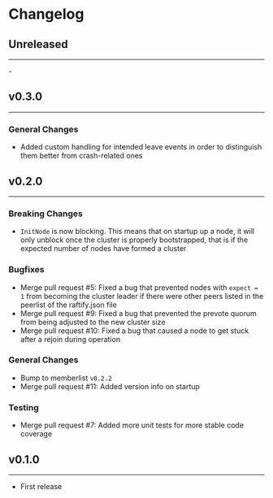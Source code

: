 # Changelog

## Unreleased

---

\-

## v0.3.0

---

### General Changes

* Added custom handling for intended leave events in order to distinguish them better from crash-related ones

## v0.2.0

---

### Breaking Changes

* `InitNode` is now blocking. This means that on startup up a node, it will only unblock once the cluster is properly bootstrapped, that is if the expected number of nodes have formed a cluster

### Bugfixes

* Merge pull request #5: Fixed a bug that prevented nodes with `expect = 1` from becoming the cluster leader if there were other peers listed in the peerlist of the raftify.json file
* Merge pull request #9: Fixed a bug that prevented the prevote quorum from being adjusted to the new cluster size
* Merge pull request #10: Fixed a bug that caused a node to get stuck after a rejoin during operation

### General Changes

* Bump to memberlist `v0.2.2`
* Merge pull request #11: Added version info on startup

### Testing

* Merge pull request #7: Added more unit tests for more stable code coverage

## v0.1.0

---

* First release
